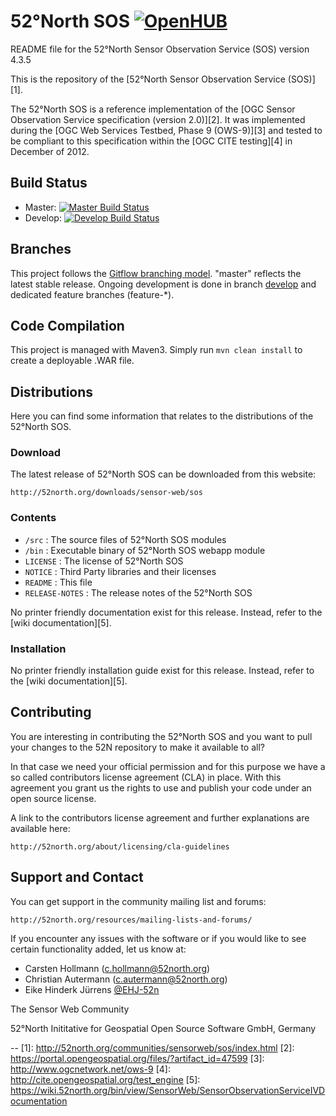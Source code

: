 # 52°North SOS [![OpenHUB](https://www.openhub.net/p/SensorObservationService/widgets/project_thin_badge.gif)](https://www.openhub.net/p/SensorObservationService)
README file for the 52°North Sensor Observation Service (SOS) version 4.3.5

This is the repository of the [52°North Sensor Observation Service (SOS)][1].

The 52°North SOS is a reference implementation of the
[OGC Sensor Observation Service specification (version 2.0)][2]. It was
implemented during the [OGC Web Services Testbed,  Phase 9 (OWS-9)][3] and
tested  to be compliant to this specification within the [OGC CITE testing][4]
in December of 2012.

## Build Status
* Master: [![Master Build Status](https://travis-ci.org/52North/SOS.png?branch=master)](https://travis-ci.org/52North/SOS)
* Develop: [![Develop Build Status](https://travis-ci.org/52North/SOS.png?branch=develop)](https://travis-ci.org/52North/SOS)

## Branches

This project follows the  [Gitflow branching model](http://nvie.com/posts/a-successful-git-branching-model/). "master" reflects the latest stable release.
Ongoing development is done in branch [develop](../../tree/develop) and dedicated feature branches (feature-*).

## Code Compilation

This project is managed with Maven3. Simply run `mvn clean install`
to create a deployable .WAR file.

## Distributions

Here you can find some information that relates to the distributions of the 52°North SOS.

### Download

The latest release of 52°North SOS can be downloaded from this website:

    http://52north.org/downloads/sensor-web/sos

### Contents
  * `/src` :                 The source files of 52°North SOS modules
  * `/bin` :                 Executable binary of 52°North SOS webapp module
  * `LICENSE` :              The license of 52°North SOS
  * `NOTICE` :               Third Party libraries and their licenses
  * `README` :               This file
  * `RELEASE-NOTES` :        The release notes of the 52°North SOS

No printer friendly documentation exist for this release. Instead, refer to the [wiki documentation][5].

### Installation

No printer friendly installation guide exist for this release. Instead, refer to the [wiki documentation][5].

## Contributing

You are interesting in contributing the 52°North SOS and you want to pull your changes to the 52N repository to make it available to all?

In that case we need your official permission and for this purpose we have a so called contributors license agreement (CLA) in place. With this agreement you grant us the rights to use and publish your code under an open source license.

A link to the contributors license agreement and further explanations are available here: 

    http://52north.org/about/licensing/cla-guidelines


## Support and Contact

You can get support in the community mailing list and forums:

    http://52north.org/resources/mailing-lists-and-forums/

If you encounter any issues with the software or if you would like to see
certain functionality added, let us know at:

 - Carsten Hollmann (c.hollmann@52north.org)
 - Christian Autermann (c.autermann@52north.org)
 - Eike Hinderk Jürrens [@EHJ-52n](e.h.juerrens@52north.org)

The Sensor Web Community

52°North Inititative for Geospatial Open Source Software GmbH, Germany

--
[1]: http://52north.org/communities/sensorweb/sos/index.html
[2]: https://portal.opengeospatial.org/files/?artifact_id=47599
[3]: http://www.ogcnetwork.net/ows-9
[4]: http://cite.opengeospatial.org/test_engine
[5]: https://wiki.52north.org/bin/view/SensorWeb/SensorObservationServiceIVDocumentation
